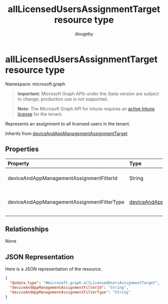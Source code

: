 ﻿---
title: "allLicensedUsersAssignmentTarget resource type"
description: "Represents an assignment to all licensed users in the tenant."
author: "dougeby"
localization_priority: Normal
ms.prod: "intune"
doc_type: resourcePageType
---

# allLicensedUsersAssignmentTarget resource type

Namespace: microsoft.graph

> **Important:** Microsoft Graph APIs under the /beta version are subject to change; production use is not supported.

> **Note:** The Microsoft Graph API for Intune requires an [active Intune license](https://go.microsoft.com/fwlink/?linkid=839381) for the tenant.

Represents an assignment to all licensed users in the tenant.

Inherits from [deviceAndAppManagementAssignmentTarget](../resources/intune-shared-deviceandappmanagementassignmenttarget.md)

## Properties

| Property                                   | Type                                                                                                                   | Description                                                                                                                                                                                                                                 |
| :----------------------------------------- | :--------------------------------------------------------------------------------------------------------------------- | :------------------------------------------------------------------------------------------------------------------------------------------------------------------------------------------------------------------------------------------ |
| deviceAndAppManagementAssignmentFilterId   | String                                                                                                                 | The Id of the filter for the target assignment. Inherited from [deviceAndAppManagementAssignmentTarget](../resources/intune-shared-deviceandappmanagementassignmenttarget.md)                                                               |
| deviceAndAppManagementAssignmentFilterType | [deviceAndAppManagementAssignmentFilterType](../resources/intune-shared-deviceandappmanagementassignmentfiltertype.md) | The type of filter of the target assignment i.e. Exclude or Include. Inherited from [deviceAndAppManagementAssignmentTarget](../resources/intune-shared-deviceandappmanagementassignmenttarget.md). Possible values are: `none`, `include`. |

## Relationships

None

## JSON Representation

Here is a JSON representation of the resource.

<!-- {
  "blockType": "resource",
  "@odata.type": "microsoft.graph.allLicensedUsersAssignmentTarget"
}
-->

```json
{
  "@odata.type": "#microsoft.graph.allLicensedUsersAssignmentTarget",
  "deviceAndAppManagementAssignmentFilterId": "String",
  "deviceAndAppManagementAssignmentFilterType": "String"
}
```
